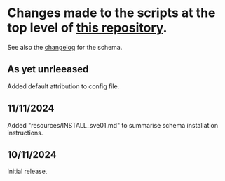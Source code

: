 # Changes made to the scripts at the top level of [this repository](https://github.com/SomeoneElseOSM/SomeoneElse-vector-extract/blob/main/README.md).  
See also the [changelog](https://github.com/SomeoneElseOSM/SomeoneElse-vector-extract/blob/main/resources/changelog_sve01.md) for the schema.

## As yet unrleeased
Added default attribution to config file.

## 11/11/2024
Added "resources/INSTALL_sve01.md" to summarise schema installation instructions.

## 10/11/2024
Initial release.
